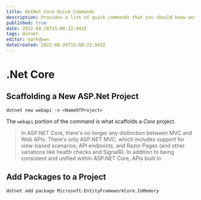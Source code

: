 ```yaml
---
title: DotNet Core Quick Commands
description: Provides a list of quick commands that you should know working with .Net Core.
published: true
date: 2022-08-26T15:08:22.943Z
tags: dotnet
editor: markdown
dateCreated: 2022-08-26T15:08:22.943Z
---
```


# .Net Core	

## Scaffolding a New ASP.Net Project

```
dotnet new webapi -n <NameOfProject>
```

The `webapi` portion of the command is what scaffolds a *Core* project. 

> In ASP.NET Core, there's no longer any distinction between MVC and Web APIs. There's only ASP.NET MVC, which includes support for view-based scenarios, API endpoints, and Razor Pages (and other variations like health checks and SignalR). In addition to being consistent and unified within ASP.NET Core, APIs built in 

## Add Packages to a Project

```
dotnet add package Microsoft.EntityFrameworkCore.InMemory
```

